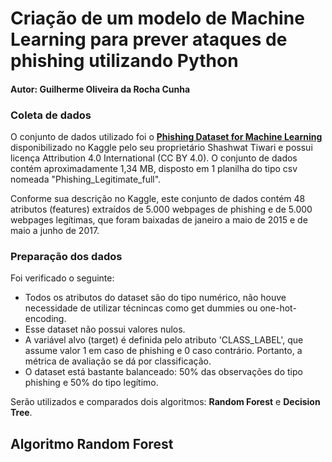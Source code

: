 # Criação de um modelo de Machine Learning para prever ataques de phishing utilizando Python
#### Autor: Guilherme Oliveira da Rocha Cunha

### Coleta de dados
O conjunto de dados utilizado foi o [**Phishing Dataset for Machine Learning**](https://www.kaggle.com/datasets/shashwatwork/phishing-dataset-for-machine-learning) disponibilizado no Kaggle pelo seu proprietário Shashwat Tiwari e possui licença Attribution 4.0 International (CC BY 4.0). O conjunto de dados contém aproximadamente 1,34 MB, disposto em 1 planilha do tipo csv nomeada "Phishing_Legitimate_full".

Conforme sua descrição no Kaggle, este conjunto de dados contém 48 atributos (features) extraídos de 5.000 webpages de phishing e de 5.000 webpages legítimas, que foram baixadas de janeiro a maio de 2015 e de maio a junho de 2017.

### Preparação dos dados
Foi verificado o seguinte: 
- Todos os atributos do dataset são do tipo numérico, não houve necessidade de utilizar técnincas como get dummies ou one-hot-encoding.
- Esse dataset não possui valores nulos.
- A variável alvo (target) é definida pelo atributo 'CLASS_LABEL', que assume valor 1 em caso de phishing e 0 caso contrário. Portanto, a métrica de avaliação se dá por classificação.
- O dataset está bastante balanceado: 50% das observações do tipo phishing e 50% do tipo legítimo.

Serão utilizados e comparados dois algoritmos: **Random Forest** e **Decision Tree**.

## Algoritmo Random Forest






